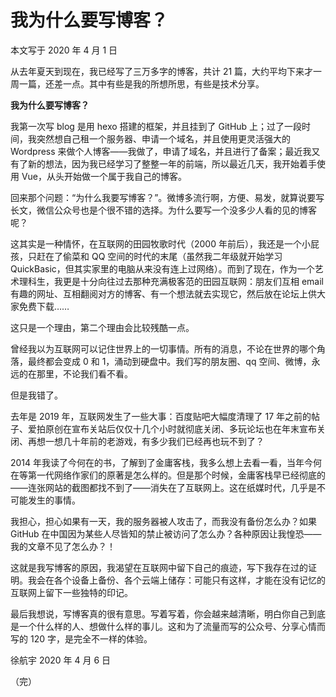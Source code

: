 # 我为什么要写博客？

本文写于 2020 年 4 月 1 日

从去年夏天到现在，我已经写了三万多字的博客，共计 21 篇，大约平均下来才一周一篇，还差一点。其中有些是我的所想所思，有些是技术分享。

**我为什么要写博客？**

我第一次写 blog 是用 hexo 搭建的框架，并且挂到了 GitHub 上；过了一段时间，我突然想自己租一个服务器、申请一个域名，并且使用更灵活强大的 Wordpress 来做个人博客——我做了，申请了域名，并且进行了备案；最近我又有了新的想法，因为我已经学习了整整一年的前端，所以最近几天，我开始着手使用 Vue，从头开始做一个属于我自己的博客。

回来那个问题：“为什么我要写博客？”。微博多流行啊，方便、易发，就算说要写长文，微信公众号也是个很不错的选择。为什么要写一个没多少人看的见的博客呢？

这其实是一种情怀，在互联网的田园牧歌时代（2000 年前后），我还是一个小屁孩，只赶在了偷菜和 QQ 空间的时代的末尾（虽然我二年级就开始学习 QuickBasic，但其实家里的电脑从来没有连上过网络）。而到了现在，作为一个艺术理科生，我更是十分向往过去那种充满极客范的田园互联网：朋友们互相 email 有趣的网址、互相翻阅对方的博客、有一个想法就去实现它，然后放在论坛上供大家免费下载……

这只是一个理由，第二个理由会比较残酷一点。

曾经我以为互联网可以记住世界上的一切事情。所有的消息，不论在世界的哪个角落，最终都会变成 0 和 1，涌动到硬盘中。我们写的朋友圈、qq 空间、微博，永远的在那里，不论我们看不看。

但是我错了。

去年是 2019 年，互联网发生了一些大事：百度贴吧大幅度清理了 17 年之前的帖子、爱拍原创在宣布关站后仅仅十几个小时就彻底关闭、多玩论坛也在年末宣布关闭、再想一想几十年前的老游戏，有多少我们已经再也玩不到了？

2014 年我读了今何在的书，了解到了金庸客栈，我多么想上去看一看，当年今何在等第一代网络作家们的原著是怎么样的。但是那个时候，金庸客栈早已经彻底的——连张网站的截图都找不到了——消失在了互联网上。这在纸媒时代，几乎是不可能发生的事情。

我担心，担心如果有一天，我的服务器被人攻击了，而我没有备份怎么办？如果 GitHub 在中国因为某些人尽皆知的禁止被访问了怎么办？各种原因让我惶恐——我的文章不见了怎么办？！

这就是我写博客的原因，我渴望在互联网中留下自己的痕迹，写下我存在过的证明。我会在各个设备上备份、各个云端上储存：可能只有这样，才能在没有记忆的互联网上留下一些独特的印记。

最后我想说，写博客真的很有意思。写着写着，你会越来越清晰，明白你自己到底是一个什么样的人、想做什么样的事儿。这和为了流量而写的公众号、分享心情而写的 120 字，是完全不一样的体验。

徐航宇
2020 年 4 月 6 日

（完）
